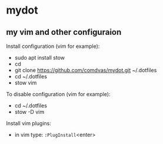 mydot
=====

my vim and other configuraion
--------

Install configuration (vim for example):
- sudo apt install stow
- cd
- git clone https://github.com/comdvas/mydot.git ~/.dotfiles
- cd ~/.dotfiles
- stow vim

To disable configuration (vim for example):
- cd ~/.dotfiles
- stow -D vim

Install vim plugins:
- in vim type: `:PlugInstall`&lt;enter&gt;
